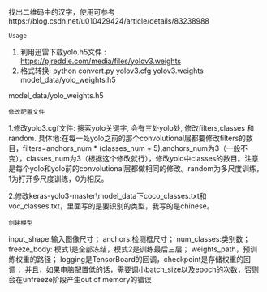 找出二维码中的汉字，使用可参考https://blog.csdn.net/u010429424/article/details/83238988


```
Usage
```
1. 利用迅雷下载yolo.h5文件 : https://pjreddie.com/media/files/yolov3.weights
2. 格式转换: python convert.py yolov3.cfg yolov3.weights model_data/yolo_weights.h5

model_data/yolo_weights.h5

```
修改配置文件
```
1.修改yolo3.cgf文件:
搜索yolo关键字, 会有三处yolo处, 修改filters,classes 和 random. 具体地:在每一处yolo之前的那个convolutional层都要修改filters的数目，filters=anchors_num * (classes_num + 5),anchors_num为3（一般不变），classes_num为3（根据这个修改就行），修改yolo中classes的数目。注意是每个yolo和yolo前的convolutional层都做相同的修改。random为多尺度训练，1为打开多尺度训练，0为相反。

2.修改keras-yolo3-master\model_data下coco_classes.txt和voc_classes.txt，里面写的是要识别的类型，我写的是chinese。

```
创建模型

```
input_shape:输入图像尺寸；
anchors:检测框尺寸；
num_classes:类别数；
freeze_body: 模式1是全部冻结，模式2是训练最后三层；
weights_path，预训练权重的路径；
logging是TensorBoard的回调，checkpoint是存储权重的回调；
并且，如果电脑配置低的话，需要调小batch_size以及epoch的次数，否则会在unfreeze阶段产生out of memory的错误